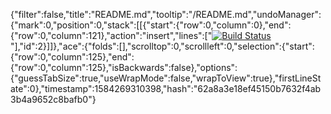 {"filter":false,"title":"README.md","tooltip":"/README.md","undoManager":{"mark":0,"position":0,"stack":[[{"start":{"row":0,"column":0},"end":{"row":0,"column":121},"action":"insert","lines":["[![Build Status](https://travis-ci.org/sheldon18/ecommerce.svg?branch=master)](https://travis-ci.org/sheldon18/ecommerce)"],"id":2}]]},"ace":{"folds":[],"scrolltop":0,"scrollleft":0,"selection":{"start":{"row":0,"column":125},"end":{"row":0,"column":125},"isBackwards":false},"options":{"guessTabSize":true,"useWrapMode":false,"wrapToView":true},"firstLineState":0},"timestamp":1584269310398,"hash":"62a8a3e18ef45150b7632f4ab3b4a9652c8bafb0"}